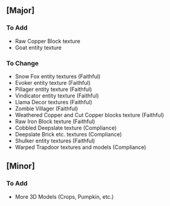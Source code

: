 ## [Major]
### To Add
- Raw Copper Block texture
- Goat entity texture

### To Change
- Snow Fox entity textures (Faithful)
- Evoker entity texture (Faithful)
- Pillager entity texture (Faithful)
- Vindicator entity texture (Faithful)
- Llama Decor textures (Faithful)
- Zombie Villager (Faithful)
- Weathered Copper and Cut Copper blocks texture (Faithful)
- Raw Iron Block texture (Faithful)
- Cobbled Deepslate texture (Compliance)
- Deepslate Brick etc. textures (Compliance)
- Shulker entity textures (Faithful)
- Warped Trapdoor textures and models (Compliance)

## [Minor]
### To Add
- More 3D Models (Crops, Pumpkin, etc.)
